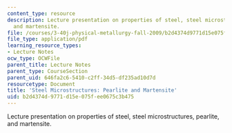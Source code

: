 ```yaml
---
content_type: resource
description: Lecture presentation on properties of steel, steel microstructures, pearlite,
  and martensite.
file: /courses/3-40j-physical-metallurgy-fall-2009/b2d4374d9771d15e075fee0675c3b475_MIT3_40JF09_lec22.pdf
file_type: application/pdf
learning_resource_types:
- Lecture Notes
ocw_type: OCWFile
parent_title: Lecture Notes
parent_type: CourseSection
parent_uid: 646fa2c6-5410-c2ff-34d5-df235ad10d7d
resourcetype: Document
title: 'Steel Microstructures: Pearlite and Martensite'
uid: b2d4374d-9771-d15e-075f-ee0675c3b475
---
```

Lecture presentation on properties of steel, steel microstructures, pearlite, and martensite.

